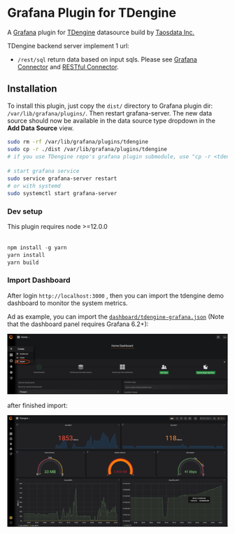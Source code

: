 # Grafana Plugin for TDengine

A [Grafana] plugin for [TDengine] datasource build by [Taosdata Inc.](https://www.taosdata.com)

TDengine backend server implement 1 url:

* `/rest/sql` return data based on input sqls. Please see [Grafana Connector](https://www.taosdata.com/en/documentation/connections#grafana) and [RESTful Connector](https://www.taosdata.com/cn/documentation/connector#restful).

## Installation

To install this plugin, just copy the `dist/` directory to Grafana plugin dir: `/var/lib/grafana/plugins/`. Then restart grafana-server. The new data source should now be available in the data source type dropdown in the **Add Data Source** view.

```sh
sudo rm -rf /var/lib/grafana/plugins/tdengine
sudo cp -r ./dist /var/lib/grafana/plugins/tdengine
# if you use TDengine repo's grafana plugin submodule, use "cp -r <tdengine-extrach-dir>/src/connector/grafanaplugin/dist /var/lib/grafana/plugins/tdengine" instead of above command.

# start grafana service
sudo service grafana-server restart
# or with systemd
sudo systemctl start grafana-server
```

### Dev setup

This plugin requires node >=12.0.0

```javascript

npm install -g yarn
yarn install
yarn build
```

### Import Dashboard

After login `http://localhost:3000` , then you can import the tdengine demo dashboard to monitor the system metrics.

Ad as example, you can import the [`dashboard/tdengine-grafana.json`](dashboard/tdengine-grafana.json) (Note that the dashboard panel requires Grafana 6.2+):

![import_dashboard](./dashboard/import_dashboard.png)

after finished import:

![import_dashboard](/dashboard/tdengine_dashboard.png)

[TDengine]: https://github.com/taosdata/TDengine
[Grafana]: https://grafana.com
